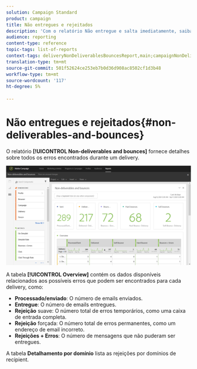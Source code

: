 ```yaml
---
solution: Campaign Standard
product: campaign
title: Não entregues e rejeitados
description: 'Com o relatório Não entregue e salta imediatamente, saiba mais sobre os erros que podem ter ocorrido no seu delivery. '
audience: reporting
content-type: reference
topic-tags: list-of-reports
context-tags: deliveryNonDeliverablesBouncesReport,main;campaignNonDeliverablesBouncesReport,main;programNonDeliverablesBouncesReport,main
translation-type: tm+mt
source-git-commit: 501f52624ce253eb7b0d36d908ac8502cf1d3b48
workflow-type: tm+mt
source-wordcount: '117'
ht-degree: 5%

---
```



# Não entregues e rejeitados{#non-deliverables-and-bounces}

O relatório **[!UICONTROL Non-deliverables and bounces]** fornece detalhes sobre todos os erros encontrados durante um delivery.

![](assets/delivery_reports_7.png)

A tabela **[!UICONTROL Overview]** contém os dados disponíveis relacionados aos possíveis erros que podem ser encontrados para cada delivery, como:

* **Processado/enviado**: O número de emails enviados.
* **Entregue**: O número de emails entregues.
* **Rejeição** suave: O número total de erros temporários, como uma caixa de entrada completa.
* **Rejeição** forçada: O número total de erros permanentes, como um endereço de email incorreto.
* **Rejeições + Erros**: O número de mensagens que não puderam ser entregues.

A tabela **Detalhamento por domínio** lista as rejeições por domínios de recipient.
